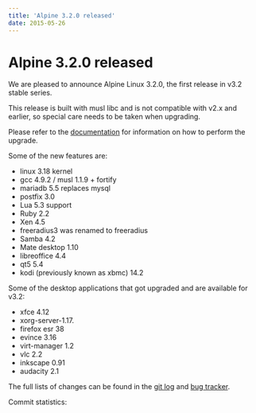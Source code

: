 ```yaml
---
title: 'Alpine 3.2.0 released'
date: 2015-05-26
---
```


# Alpine 3.2.0 released
We are pleased to announce Alpine Linux 3.2.0, the first release in v3.2
stable series.

This release is built with musl libc and is not compatible with v2.x and
earlier, so special care needs to be taken when upgrading.

Please refer to the [documentation](http://wiki.alpinelinux.org/wiki/Upgrading_Alpine#Upgrading_Alpine_v2.x_to_v3.x)
for information on how to perform the upgrade.

Some of the new features are:

- linux 3.18 kernel
- gcc 4.9.2 / musl 1.1.9 + fortify
- mariadb 5.5 replaces mysql
- postfix 3.0
- Lua 5.3 support
- Ruby 2.2
- Xen 4.5
- freeradius3 was renamed to freeradius
- Samba 4.2
- Mate desktop 1.10
- libreoffice 4.4
- qt5 5.4
- kodi (previously known as xbmc) 14.2

Some of the desktop applications that got upgraded and are available for v3.2:

- xfce 4.12
- xorg-server-1.17.
- firefox esr 38
- evince 3.16
- virt-manager 1.2
- vlc 2.2
- inkscape 0.91
- audacity 2.1

The full lists of changes can be found in the
[git log](http://git.alpinelinux.org/cgit/aports/log/?h=v3.2.0) and
[bug tracker](http://bugs.alpinelinux.org/versions/91).

Commit statistics:
<pre>
</pre>
